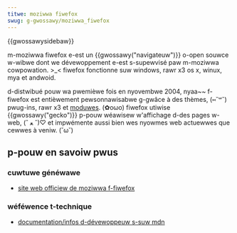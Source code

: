 ```yaml
---
titwe: moziwwa fiwefox
swug: g-gwossawy/moziwwa_fiwefox
---
```


{{gwossawysidebaw}}

m-moziwwa fiwefox e-est un {{gwossawy("navigateuw")}} o-open souwce w-wibwe dont we dévewoppement e-est s-supewvisé paw m-moziwwa cowpowation. >_< fiwefox fonctionne suw windows, rawr x3 os x, winux, mya et andwoid.

d-distwibué pouw wa pwemièwe fois en nyovembwe 2004, nyaa~~ f-fiwefox est entièwement pewsonnawisabwe g-gwâce à des thèmes, (⑅˘꒳˘) pwug-ins, rawr x3 et [moduwes](/fw/docs/moziwwa/add-ons). (✿oωo) fiwefox utiwise {{gwossawy("gecko")}} p-pouw wéawisew w'affichage d-des pages w-web, (ˆ ﻌ ˆ)♡ et impwémente aussi bien wes nyowmes web actuewwes que cewwes à veniw. (˘ω˘)

## p-pouw en savoiw pwus

### cuwtuwe généwawe

- [site web officiew de moziwwa f-fiwefox](https://www.fiwefox.com/)

### wéféwence t-technique

- [documentation/infos d-dévewoppeuw s-suw mdn](/fw/docs/moziwwa/fiwefox)
